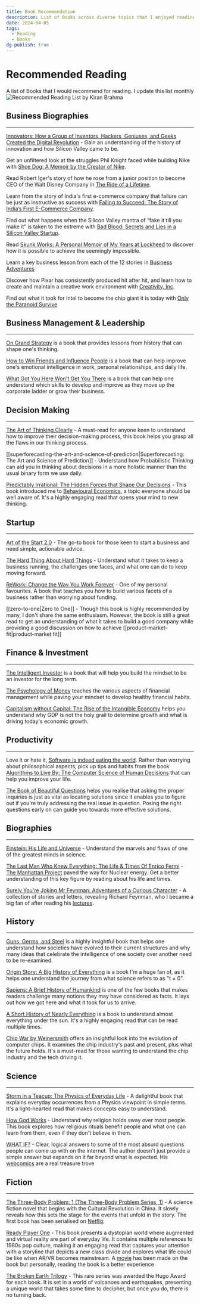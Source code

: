 ```yaml
---
title: Book Recommendation
description: List of Books across diverse topics that I enjoyed reading and recommend to others to read. Updated monthly
date: 2024-04-05
tags:
  - Reading
  - Books
dg-publish: true
---
```


# Recommended Reading

A list of Books that I would recommend for reading. I update this list monthly
![Recommended Reading List by Kiran Brahma](https://i.imgur.com/jhsYxyT.jpeg)
## Business Biographies

---

[Innovators: How a Group of Inventors, Hackers, Geniuses, and Geeks Created the Digital Revolution](https://amzn.to/3Rj4Bfj) - Gain an understanding of the history of innovation and how Silicon Valley came to be.

Get an unfiltered look at the struggles Phil Knight faced while building Nike with [Shoe Dog: A Memoir by the Creator of Nike](https://amzn.to/3cLD7zY).

Read Robert Iger's story of how he rose from a junior position to become CEO of the Walt Disney Company in [The Ride of a Lifetime](https://amzn.to/3ASJedy).

Learn from the story of India's first e-commerce company that failure can be just as instructive as success with [Failing to Succeed: The Story of India’s First E-Commerce Company](https://www.amazon.in/Failing-Succeed-Indias-Commerce-Company/dp/8129148021/ref=sr_1_1?crid=1YWCTVSNDCWQ1&keywords=failing+to+succeed&qid=1662548759&sprefix=failing+to+s%2Caps%2C227&sr=8-1).

Find out what happens when the Silicon Valley mantra of “fake it till you make it” is taken to the extreme with [Bad Blood: Secrets and Lies in a Silicon Valley Startup](https://amzn.to/3AWudHD).

Read [Skunk Works: A Personal Memoir of My Years at Lockheed](https://amzn.to/3RMD71v) to discover how it is possible to achieve the seemingly impossible.

Learn a key business lesson from each of the 12 stories in [Business Adventures](https://amzn.to/3qdTYOZ)

Discover how Pixar has consistently produced hit after hit, and learn how to create and maintain a creative work environment with [Creativity, Inc](https://amzn.to/3dYz6Zh).

Find out what it took for Intel to become the chip giant it is today with [Only the Paranoid Survive](https://amzn.to/3BhZczu)

## Business Management & Leadership

---

[On Grand Strategy](https://amzn.to/3KQeEpq) is a book that provides lessons from history that can shape one's thinking.

[How to Win Friends and Influence People](https://amzn.to/3TOc5IN) is a book that can help improve one's emotional intelligence in work, personal relationships, and daily life.

[What Got You Here Won't Get You There](https://amzn.to/3AXjs8d) is a book that can help one understand which skills to develop and improve as they move up the corporate ladder or grow their business.

## Decision Making

---

[The Art of Thinking Clearly](https://amzn.to/3TMfQyr) - A must-read for anyone keen to understand how to improve their decision-making process, this book helps you grasp all the flaws in our thinking process.

[[superforecasting-the-art-and-science-of-prediction|Superforecasting: The Art and Science of Prediction]] - Understand how Probabilistic Thinking can aid you in thinking about decisions in a more holistic manner than the usual binary form we use daily. 

[Predictably Irrational: The Hidden Forces that Shape Our Decisions](https://amzn.to/3Rvs3Wu) - This book introduced me to [Behavioural Economics](https://en.wikipedia.org/wiki/Behavioral_Economics), a topic everyone should be well aware of. It's a highly engaging read that opens your mind to new thinking.

## Startup

---

[Art of the Start 2.0](https://amzn.to/3dXNpgT) - The go-to book for those keen to start a business and need simple, actionable advice.

[The Hard Thing About Hard Things](https://amzn.to/3fk8jXJ) - Understand what it takes to keep a business running, the challenges one faces, and what one can do to keep moving forward.

[ReWork: Change the Way You Work Forever](https://amzn.to/3y3FAx8) - One of my personal favourites. A book that teaches you how to build various facets of a business rather than worrying about funding.

[[zero-to-one|Zero to One]] - Though this book is highly recommended by many, I don't share the same enthusiasm. However, the book is still a great read to get an understanding of what it takes to build a good company while providing a good discussion on how to achieve [[product-market-fit|product-market fit]]

## Finance & Investment

---

[The Intelligent Investor](https://amzn.to/3E30XCr) is a book that will help you build the mindset to be an investor for the long term.

[The Psychology of Money](https://amzn.to/3y4V6IP) teaches the various aspects of financial management while paving your mindset to develop healthy financial habits.

[Capitalism without Capital: The Rise of the Intangible Economy](https://amzn.to/3SIkU5p) helps you understand why GDP is not the holy grail to determine growth and what is driving today's economic growth.

## Productivity

---

Love it or hate it, [Software is indeed eating the world](https://azexplained.com/how-software-is-eating-the-world/). Rather than worrying about philosophical aspects, pick up tips and habits from the book [Algorithms to Live By: The Computer Science of Human Decisions](https://amzn.to/3SIT357) that can help you improve your life.

[The Book of Beautiful Questions](https://amzn.to/47F7f7N) helps you realise that asking the proper inquiries is just as vital as locating solutions since it enables you to figure out if you're truly addressing the real issue in question. Posing the right questions early on can guide you towards more effective solutions.

## Biographies

---

[Einstein: His Life and Universe](https://amzn.to/3BsLxFX) - Understand the marvels and flaws of one of the greatest minds in science.

[The Last Man Who Knew Everything: The Life & Times Of Enrico Fermi](https://amzn.to/3KWKlxz) - [The Manhattan Project](https://en.wikipedia.org/wiki/Manhattan%5C%5C_Project) paved the way for Nuclear energy. Get a better understanding of this key figure by reading about his life and times.

[Surely You're Joking Mr Feynman: Adventures of a Curious Character](https://amzn.to/3BnYDEk) - A collection of stories and letters, revealing Richard Feynman, who I became a big fan of after reading his [lectures](https://www.feynmanlectures.caltech.edu/).

## History

---

[Guns, Germs, and Steel](https://amzn.to/3UKg61r) is a highly insightful book that helps one understand how societies have evolved to their current structures and why many ideas that celebrate the intelligence of one society over another need to be re-examined.

[Origin Story: A Big History of Everything](https://amzn.to/3Rpjz2o) is a book I'm a huge fan of, as it helps one understand the journey from what science refers to as "t = 0".

[Sapiens: A Brief History of Humankind](https://amzn.to/3URvgSj) is one of the few books that makes readers challenge many notions they may have considered as facts. It lays out how we got here and what it took for us to arrive.

[A Short History of Nearly Everything](https://amzn.to/3dZJkJ2) is a book to understand almost everything under the sun. It's a highly engaging read that can be read multiple times.

[Chip War by Weinersmith](https://amzn.to/3WS9iP9) offers an insightful look into the evolution of computer chips. It examines the chip industry's past and present, plus what the future holds. It's a must-read for those wanting to understand the chip industry and the tech driving it.

## Science

---

[Storm in a Teacup: The Physics of Everyday Life](https://amzn.to/3BnHlao) - A delightful book that explains everyday occurrences from a Physics viewpoint in simple terms. It's a light-hearted read that makes concepts easy to understand.

[How God Works](https://amzn.to/3LSKse7) - Understand why religion holds sway over most people. This book explores how religious rituals benefit people and what one can learn from them, even if they don't believe in them.

[WHAT IF?](https://amzn.to/3SIVIvD) - Clear, logical answers to some of the most absurd questions people can come up with on the internet. The author doesn't just provide a simple answer but expands on it far beyond what is expected. His [webcomics](https://xkcd.com/about/) are a real treasure trove

## Fiction

---

[The Three-Body Problem: 1 (The Three-Body Problem Series, 1)](https://amzn.to/3SJ2xgL) - A science fiction novel that begins with the Cultural Revolution in China. It slowly reveals how this sets the stage for the events that unfold in the story. The first book has been serialised on [Netflix](https://www.netflix.com/in/title/81024821)

[Ready Player One](https://amzn.to/3y4BggN) - This book presents a dystopian world where augmented and virtual reality are part of everyday life. It contains multiple references to 1980s pop culture, making it an engaging read that captures your attention with a storyline that depicts a new class divide and explores what life could be like when AR/VR becomes mainstream. A [movie](https://en.wikipedia.org/wiki/Ready_Player_One_(film)) has been made on the book but personally, reading the book is a better experience

[The Broken Earth Trilogy](https://amzn.to/3Cl7Xcs) - This rare series was awarded the Hugo Award for each book. It is set in a world of volcanoes and earthquakes, presenting a unique world that takes some time to decipher, but once you do, there is no turning back.
